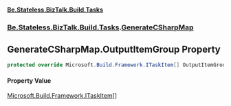 #### [Be.Stateless.BizTalk.Build.Tasks](README.md 'README')
### [Be.Stateless.BizTalk.Build.Tasks](Be.Stateless.BizTalk.Build.Tasks.md 'Be.Stateless.BizTalk.Build.Tasks').[GenerateCSharpMap](GenerateCSharpMap.md 'Be.Stateless.BizTalk.Build.Tasks.GenerateCSharpMap')

## GenerateCSharpMap.OutputItemGroup Property

```csharp
protected override Microsoft.Build.Framework.ITaskItem[] OutputItemGroup { set; }
```

#### Property Value
[Microsoft.Build.Framework.ITaskItem](https://docs.microsoft.com/en-us/dotnet/api/Microsoft.Build.Framework.ITaskItem 'Microsoft.Build.Framework.ITaskItem')[[]](https://docs.microsoft.com/en-us/dotnet/api/System.Array 'System.Array')